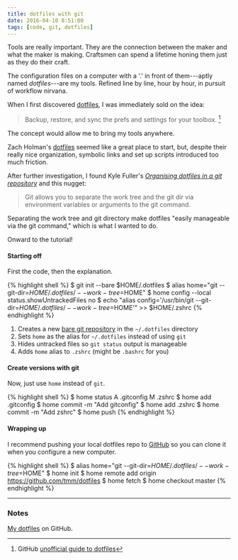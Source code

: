 ```yaml
---
title: dotfiles with git
date: 2016-04-10 8:51:00
tags: [code, git, dotfiles]
---
```


Tools are really important. They are the connection between the maker and what the maker is making. Craftsmen can spend a lifetime honing them just as they do their craft.

The configuration files on a computer with a '.' in front of them---aptly named *dotfiles*---are my tools. Refined line by line, hour by hour, in pursuit of workflow nirvana.

When I first discovered [dotfiles](http://dotfiles.github.io), I was immediately sold on the idea:

> Backup, restore, and sync the prefs and settings for your toolbox. [^1]

The concept would allow me to bring my tools anywhere.

Zach Holman's [dotfiles](https://github.com/holman/dotfiles) seemed like a great place to start, but, despite their really nice organization, symbolic links and set up scripts introduced too much friction.

After further investigation, I found Kyle Fuller's [*Organising dotfiles in a git repository*](https://fuller.li/posts/organising-dotfiles-in-a-git-repository/) and this nugget:

> Git allows you to separate the work tree and the git dir via environment variables or arguments to the git command.

Separating the work tree and git directory make dotfiles "easily manageable via the git command," which is what I wanted to do.

Onward to the tutorial!

#### Starting off

First the code, then the explanation.

{% highlight shell %}
$ git init --bare $HOME/.dotfiles
$ alias home="git --git-dir=$HOME/.dotfiles/ --work-tree=$HOME"
$ home config --local status.showUntrackedFiles no
$ echo "alias config='/usr/bin/git --git-dir=$HOME/.dotfiles/ --work-tree=$HOME'" >> $HOME/.zshrc
{% endhighlight %}

1. Creates a new [bare git repository](http://www.saintsjd.com/2011/01/what-is-a-bare-git-repository/) in the `~/.dotfiles` directory
2. Sets `home` as the alias for `~/.dotfiles` instead of using `git`
3. Hides untracked files so `git status` output is manageable
4. Adds `home` alias to `.zshrc` (might be `.bashrc` for you)

#### Create versions with git

Now, just use `home` instead of `git`.

{% highlight shell %}
$ home status
A .gitconfig
M .zshrc
$ home add .gitconfig
$ home commit -m "Add gitconfig"
$ home add .zshrc
$ home commit -m "Add zshrc"
$ home push
{% endhighlight %}

#### Wrapping up

I recommend pushing your local dotfiles repo to [GitHub](https://github.com) so you can clone it when you configure a new computer.

{% highlight shell %}
$ alias home="git --git-dir=$HOME/.dotfiles/ --work-tree=$HOME"
$ home init
$ home remote add origin https://github.com/tmm/dotfiles
$ home fetch
$ home checkout master
{% endhighlight %}

---

### Notes

[My dotfiles](https://github.com/tmm/dotfiles) on GitHub.

[^1]: GitHub [unofficial guide to dotfiles](http://dotfiles.github.io)